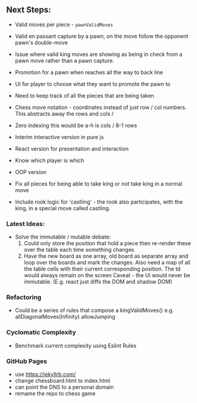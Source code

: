 ## Next Steps:

-   Valid moves per piece - `pawnValidMoves`
-   Valid en passant capture by a pawn, on the move follow the opponent pawn's double-move
-   Issue where valid king moves are showing as being in check from a pawn move rather than a pawn capture.

-   Promotion for a pawn when reaches all the way to back line
-   UI for player to choose what they want to promote the pawn to
-   Need to keep track of all the pieces that are being taken

-   Chess move notation - coordinates instead of just row / col numbers. This abstracts away the rows and cols /
-   Zero indexing this would be a-h is cols / 8-1 rows
-   Interim interactive version in pure js
-   React version for presentation and interaction
-   Know which player is which

-   OOP version

-   Fix all pieces for being able to take king or not take king in a normal move
-   Include rook logic for 'castling' - the rook also participates, with the king, in a special move called castling.

### Latest Ideas:

-   Solve the immutable / mutable debate:
    1. Could only store the position that hold a piece then re-render these over the table each time something changes
    2. Have the new board as one array, old board as separate array and loop over the boards and mark the changes.
       Also need a map of all the table cells with their current corresponding position.
       The td would always remain on the screen
    Caveat - the UI would never be immutable. (E.g. react just diffs the DOM and shadow DOM)


### Refactoring
-  Could be a series of rules that compose a kingValidMoves() e.g. allDiagonalMoves(Infinity) allowJumping

### Cyclomatic Complexity 
-  Benchmark current complexity using Eslint Rules

### GitHub Pages
-  use https://jekyllrb.com/ 
-  change chessboard.html to index.html
-  can point the DNS to a personal domain
-  remame the repo to chess game